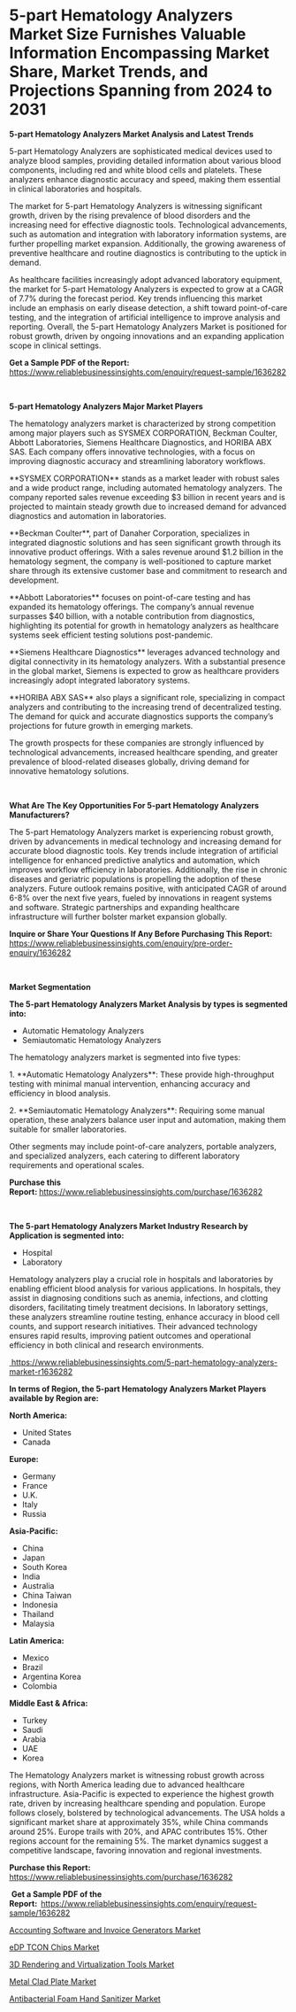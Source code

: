 <p><h1>5-part Hematology Analyzers Market Size Furnishes Valuable Information Encompassing Market Share, Market Trends, and Projections Spanning from 2024 to 2031</h1></p><p><strong>5-part Hematology Analyzers Market Analysis and Latest Trends</strong></p>
<p><p>5-part Hematology Analyzers are sophisticated medical devices used to analyze blood samples, providing detailed information about various blood components, including red and white blood cells and platelets. These analyzers enhance diagnostic accuracy and speed, making them essential in clinical laboratories and hospitals.</p><p>The market for 5-part Hematology Analyzers is witnessing significant growth, driven by the rising prevalence of blood disorders and the increasing need for effective diagnostic tools. Technological advancements, such as automation and integration with laboratory information systems, are further propelling market expansion. Additionally, the growing awareness of preventive healthcare and routine diagnostics is contributing to the uptick in demand.</p><p>As healthcare facilities increasingly adopt advanced laboratory equipment, the market for 5-part Hematology Analyzers is expected to grow at a CAGR of 7.7% during the forecast period. Key trends influencing this market include an emphasis on early disease detection, a shift toward point-of-care testing, and the integration of artificial intelligence to improve analysis and reporting. Overall, the 5-part Hematology Analyzers Market is positioned for robust growth, driven by ongoing innovations and an expanding application scope in clinical settings.</p></p>
<p><strong>Get a Sample PDF of the Report:&nbsp;</strong> <a href="https://www.reliablebusinessinsights.com/enquiry/request-sample/1636282?utm_campaign=1113&utm_medium=2&utm_source=Github&utm_content=ia&utm_term=07122024&utm_id=5-part-hematology-analyzers">https://www.reliablebusinessinsights.com/enquiry/request-sample/1636282</a></p>
<p>&nbsp;</p>
<p><strong>5-part Hematology Analyzers Major Market Players</strong></p>
<p><p>The hematology analyzers market is characterized by strong competition among major players such as SYSMEX CORPORATION, Beckman Coulter, Abbott Laboratories, Siemens Healthcare Diagnostics, and HORIBA ABX SAS. Each company offers innovative technologies, with a focus on improving diagnostic accuracy and streamlining laboratory workflows.</p><p>**SYSMEX CORPORATION** stands as a market leader with robust sales and a wide product range, including automated hematology analyzers. The company reported sales revenue exceeding $3 billion in recent years and is projected to maintain steady growth due to increased demand for advanced diagnostics and automation in laboratories.</p><p>**Beckman Coulter**, part of Danaher Corporation, specializes in integrated diagnostic solutions and has seen significant growth through its innovative product offerings. With a sales revenue around $1.2 billion in the hematology segment, the company is well-positioned to capture market share through its extensive customer base and commitment to research and development.</p><p>**Abbott Laboratories** focuses on point-of-care testing and has expanded its hematology offerings. The company’s annual revenue surpasses $40 billion, with a notable contribution from diagnostics, highlighting its potential for growth in hematology analyzers as healthcare systems seek efficient testing solutions post-pandemic.</p><p>**Siemens Healthcare Diagnostics** leverages advanced technology and digital connectivity in its hematology analyzers. With a substantial presence in the global market, Siemens is expected to grow as healthcare providers increasingly adopt integrated laboratory systems.</p><p>**HORIBA ABX SAS** also plays a significant role, specializing in compact analyzers and contributing to the increasing trend of decentralized testing. The demand for quick and accurate diagnostics supports the company’s projections for future growth in emerging markets.</p><p>The growth prospects for these companies are strongly influenced by technological advancements, increased healthcare spending, and greater prevalence of blood-related diseases globally, driving demand for innovative hematology solutions.</p></p>
<p>&nbsp;</p>
<p><strong>What Are The Key Opportunities For 5-part Hematology Analyzers Manufacturers?</strong></p>
<p><p>The 5-part Hematology Analyzers market is experiencing robust growth, driven by advancements in medical technology and increasing demand for accurate blood diagnostic tools. Key trends include integration of artificial intelligence for enhanced predictive analytics and automation, which improves workflow efficiency in laboratories. Additionally, the rise in chronic diseases and geriatric populations is propelling the adoption of these analyzers. Future outlook remains positive, with anticipated CAGR of around 6-8% over the next five years, fueled by innovations in reagent systems and software. Strategic partnerships and expanding healthcare infrastructure will further bolster market expansion globally.</p></p>
<p><strong>Inquire or Share Your Questions If Any Before Purchasing This Report:</strong> <a href="https://www.reliablebusinessinsights.com/enquiry/pre-order-enquiry/1636282?utm_campaign=1113&utm_medium=2&utm_source=Github&utm_content=ia&utm_term=07122024&utm_id=5-part-hematology-analyzers">https://www.reliablebusinessinsights.com/enquiry/pre-order-enquiry/1636282</a></p>
<p>&nbsp;</p>
<p><strong>Market Segmentation</strong></p>
<p><strong>The 5-part Hematology Analyzers Market Analysis by types is segmented into:</strong></p>
<p><ul><li>Automatic Hematology Analyzers</li><li>Semiautomatic Hematology Analyzers</li></ul></p>
<p><p>The hematology analyzers market is segmented into five types: </p><p>1. **Automatic Hematology Analyzers**: These provide high-throughput testing with minimal manual intervention, enhancing accuracy and efficiency in blood analysis.</p><p>2. **Semiautomatic Hematology Analyzers**: Requiring some manual operation, these analyzers balance user input and automation, making them suitable for smaller laboratories.</p><p>Other segments may include point-of-care analyzers, portable analyzers, and specialized analyzers, each catering to different laboratory requirements and operational scales.</p></p>
<p><strong>Purchase this Report:&nbsp;</strong><a href="https://www.reliablebusinessinsights.com/purchase/1636282?utm_campaign=1113&utm_medium=2&utm_source=Github&utm_content=ia&utm_term=07122024&utm_id=5-part-hematology-analyzers">https://www.reliablebusinessinsights.com/purchase/1636282</a></p>
<p>&nbsp;</p>
<p><strong>The 5-part Hematology Analyzers Market Industry Research by Application is segmented into:</strong></p>
<p><ul><li>Hospital</li><li>Laboratory</li></ul></p>
<p><p>Hematology analyzers play a crucial role in hospitals and laboratories by enabling efficient blood analysis for various applications. In hospitals, they assist in diagnosing conditions such as anemia, infections, and clotting disorders, facilitating timely treatment decisions. In laboratory settings, these analyzers streamline routine testing, enhance accuracy in blood cell counts, and support research initiatives. Their advanced technology ensures rapid results, improving patient outcomes and operational efficiency in both clinical and research environments.</p></p>
<p><a href="https://www.reliablebusinessinsights.com/5-part-hematology-analyzers-market-r1636282?utm_campaign=1113&utm_medium=2&utm_source=Github&utm_content=ia&utm_term=07122024&utm_id=5-part-hematology-analyzers">&nbsp;https://www.reliablebusinessinsights.com/5-part-hematology-analyzers-market-r1636282</a></p>
<p><strong>In terms of Region, the 5-part Hematology Analyzers Market Players available by Region are:</strong></p>
<p>
    <p> <strong> North America: </strong>
        <ul>
            <li>United States</li>
            <li>Canada</li>
        </ul>
        </p> 
    <p> <strong> Europe: </strong>
        <ul>
            <li>Germany</li>
            <li>France</li>
            <li>U.K.</li>
            <li>Italy</li>
            <li>Russia</li>
        </ul>
        </p> 
    <p> <strong> Asia-Pacific: </strong>
        <ul>
            <li>China</li>
            <li>Japan</li>
            <li>South Korea</li>
            <li>India</li>
            <li>Australia</li>
            <li>China Taiwan</li>
            <li>Indonesia</li>
            <li>Thailand</li>
            <li>Malaysia</li>
        </ul>
        </p> 
    <p> <strong> Latin America: </strong>
        <ul>
            <li>Mexico</li>
            <li>Brazil</li>
            <li>Argentina Korea</li>
            <li>Colombia</li>
        </ul>
        </p> 
    <p> <strong> Middle East & Africa: </strong>
        <ul>
            <li>Turkey</li>
            <li>Saudi</li>
            <li>Arabia</li>
            <li>UAE</li>
            <li>Korea</li>
        </ul>
    </p>
    </p>
<p><p>The Hematology Analyzers market is witnessing robust growth across regions, with North America leading due to advanced healthcare infrastructure. Asia-Pacific is expected to experience the highest growth rate, driven by increasing healthcare spending and population. Europe follows closely, bolstered by technological advancements. The USA holds a significant market share at approximately 35%, while China commands around 25%. Europe trails with 20%, and APAC contributes 15%. Other regions account for the remaining 5%. The market dynamics suggest a competitive landscape, favoring innovation and regional investments.</p></p>
<p><strong>Purchase this Report: </strong><a href="https://www.reliablebusinessinsights.com/purchase/1636282?utm_campaign=1113&utm_medium=2&utm_source=Github&utm_content=ia&utm_term=07122024&utm_id=5-part-hematology-analyzers">https://www.reliablebusinessinsights.com/purchase/1636282</a></p>
<p>&nbsp;<strong>Get a Sample PDF of the Report:&nbsp;&nbsp;</strong><a href="https://www.reliablebusinessinsights.com/enquiry/request-sample/1636282?utm_campaign=1113&utm_medium=2&utm_source=Github&utm_content=ia&utm_term=07122024&utm_id=5-part-hematology-analyzers">https://www.reliablebusinessinsights.com/enquiry/request-sample/1636282</a></p>
<p><strong></strong></p>
<p><p><a href="https://www.linkedin.com/pulse/deep-insights-accounting-software-invoice-generators-market-52ube?utm_campaign=1113&utm_medium=2&utm_source=Github&utm_content=ia&utm_term=07122024&utm_id=5-part-hematology-analyzers">Accounting Software and Invoice Generators Market</a></p><p><a href="https://issuu.com/reportprime-2/docs/edp-tcon-chips-market-size-2030.pptx?utm_campaign=1113&utm_medium=2&utm_source=Github&utm_content=ia&utm_term=07122024&utm_id=5-part-hematology-analyzers">eDP TCON Chips Market</a></p><p><a href="https://www.linkedin.com/pulse/3d-rendering-virtualization-tools-market-analysis-report-she2e?utm_campaign=1113&utm_medium=2&utm_source=Github&utm_content=ia&utm_term=07122024&utm_id=5-part-hematology-analyzers">3D Rendering and Virtualization Tools Market</a></p><p><a href="https://github.com/seanmcma708/Market-Research-Report-List-1/blob/main/metal-clad-plate-market.md?utm_campaign=1113&utm_medium=2&utm_source=Github&utm_content=ia&utm_term=07122024&utm_id=5-part-hematology-analyzers">Metal Clad Plate Market</a></p><p><a href="https://issuu.com/reportprime-2/docs/antibacterial-foam-hand-sanitizer-market-size-2030?utm_campaign=1113&utm_medium=2&utm_source=Github&utm_content=ia&utm_term=07122024&utm_id=5-part-hematology-analyzers">Antibacterial Foam Hand Sanitizer Market</a></p></p>